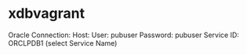 # xdbvagrant

Oracle Connection:
Host: <IP of VirtualBox host>
User: pubuser
Password: pubuser
Service ID: ORCLPDB1 (select Service Name)